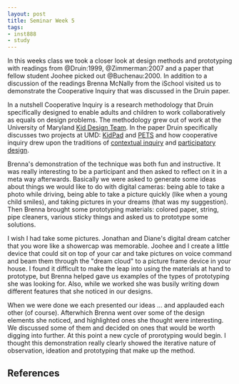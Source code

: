 ```yaml
---
layout: post
title: Seminar Week 5
tags:
- inst888
- study
---
```



In this weeks class we took a closer look at design methods and prototyping with readings from @Druin:1999, @Zimmerman:2007 and a paper that fellow student Joohee picked out @Buchenau:2000. In addition to a discussion of the readings Brenna McNally from the iSchool visited us to demonstrate the Cooperative Inquiry that was discussed in the Druin paper. 

In a nutshell Cooperative Inquiry is a research methodology that Druin specifically designed to enable adults and children to work collaboratively as equals on design problems. The methodology grew out of work at the University of Maryland [Kid Design Team]. In the paper Druin specifically discusses two projects at UMD: [KidPad] and [PETS] and how cooperative inquiry drew upon the traditions of [contextual inquiry] and [participatory design].

Brenna's demonstration of the technique was both fun and instructive. It was really interesting to be a participant and then asked to reflect on it in a meta way afterwards. Basically we were asked to generate some ideas about things we would like to do with digital cameras: being able to take a photo while driving, being able to take a picture quickly (like when a young child smiles), and taking pictures in your dreams (that was my suggestion). Then Brenna brought some prototyping materials: colored paper, string, pipe cleaners, various sticky things and asked us to prototype some solutions. 

I wish I had take some pictures. Jonathan and Diane's digital dream catcher that you wore like a showercap was memorable. Joohee and I create a little device that could sit on top of your car and take pictures on voice command and beam them through the "dream cloud" to a picture frame device in your house. I found it difficult to make the leap into using the materials at hand to prototype, but Brenna helped gave us examples of the types of prototyping she was looking for. Also, while we worked she was busily writing down different features that she noticed in our designs.

When we were done we each presented our ideas ... and applauded each other (of course). Afterwhich Brenna went over some of the design elements she noticed, and highlighted ones she thought were interesting. We discussed some of them and decided on ones that would be worth digging into further. At this point a new cycle of prorotyping would begin. I thought this demonstration really clearly showed the iterative nature of observation, ideation and prototyping that make up the method.

## References

[Kid Design Team]: https://www.cs.umd.edu/hcil/kiddesign/
[KidPad]: http://www.cs.umd.edu/hcil/kiddesign/kidpad.shtml
[PETS]: https://www.cs.umd.edu/hcil/kiddesign/pets.shtml
[contextual inquiry]: https://en.wikipedia.org/wiki/Contextual_inquiry
[participatory design]: https://en.wikipedia.org/wiki/Participatory_design
